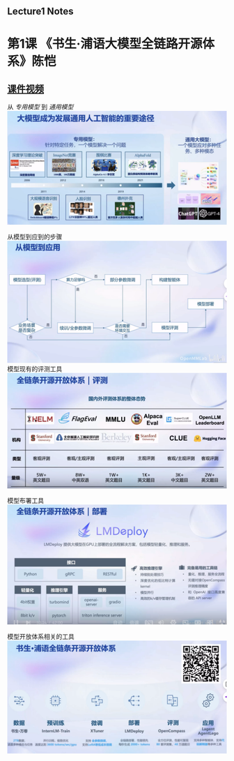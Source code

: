 ##  Lecture1 Notes  
# 第1课 《书生·浦语大模型全链路开源体系》陈恺
## [课件视频](https://www.bilibili.com/video/BV1Rc411b7ns)  

   从 *专用模型* 到 *通用模型*
   ![](./lecture1_img5.png)    
      
   从模型到应到的步骤  
   ![](./lecture1_img1.png)  
   模型现有的评测工具  
   ![](./lecture1_img2.png)  

   模型布署工具  
   ![](./lecture1_img3.png)  

   模型开放体系相关的工具  
   ![](./lecture1_img4.png)  


